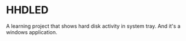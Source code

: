 # HHDLED
A learning project that shows hard disk activity in system tray.
And it's a windows application.
